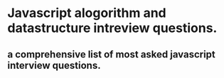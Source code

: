 # Javascript alogorithm and datastructure intreview questions.
## a comprehensive list of most asked javascript interview questions.
